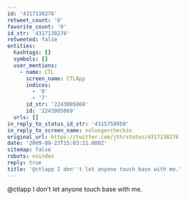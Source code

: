 ```yaml
---
id: '4317138276'
retweet_count: '0'
favorite_count: '0'
id_str: '4317138276'
retweeted: false
entities:
  hashtags: []
  symbols: []
  user_mentions:
    - name: CTL
      screen_name: CTLApp
      indices:
        - '0'
        - '7'
      id_str: '2243005069'
      id: '2243005069'
  urls: []
in_reply_to_status_id_str: '4315758958'
in_reply_to_screen_name: nolongercheckin
original_url: https://twitter.com/jth/status/4317138276
date: '2009-09-23T15:03:21.000Z'
sitemap: false
robots: noindex
reply: true
title: '@ctlapp I don''t let anyone touch base with me.'
---
```


@ctlapp I don't let anyone touch base with me.